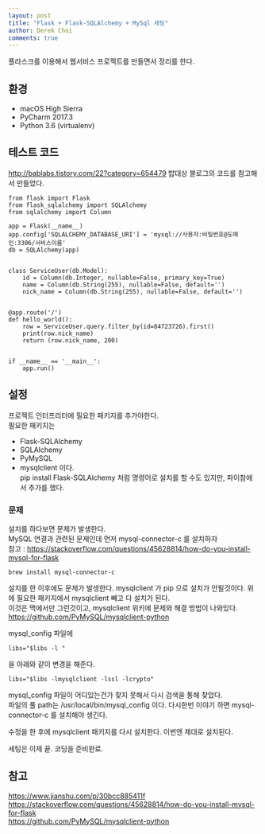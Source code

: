 ```yaml
---
layout: post
title: "Flask + Flask-SQLAlchemy + MySql 세팅"
author: Derek Choi
comments: true
---
```

플라스크를 이용해서 웹서비스 프로젝트를 만들면서 정리를 한다.

## 환경
- macOS High Sierra
- PyCharm 2017.3
- Python 3.6 (virtualenv)

## 테스트 코드
http://bablabs.tistory.com/22?category=654479 
밥대상 블로그의 코드를 참고해서 만들었다.
```
from flask import Flask
from flask_sqlalchemy import SQLAlchemy
from sqlalchemy import Column

app = Flask(__name__)
app.config['SQLALCHEMY_DATABASE_URI'] = 'mysql://사용자:비밀번호@도메인:3306/서비스이름'
db = SQLAlchemy(app)


class ServiceUser(db.Model):
    id = Column(db.Integer, nullable=False, primary_key=True)
    name = Column(db.String(255), nullable=False, default='')
    nick_name = Column(db.String(255), nullable=False, default='')


@app.route('/')
def hello_world():
    row = ServiceUser.query.filter_by(id=84723726).first()
    print(row.nick_name)
    return (row.nick_name, 200)


if __name__ == '__main__':
    app.run()

```

## 설정
프로젝트 인터프리터에 필요한 패키지를 추가야한다.  
필요한 패키지는    
- Flask-SQLAlchemy
- SQLAlchemy
- PyMySQL
- mysqlclient
이다.   
pip install Flask-SQLAlchemy 처럼 명령어로 설치를 할 수도 있지만, 파이참에서 추가를 했다.

### 문제
설치를 하다보면 문제가 발생한다.  
MySQL 연결과 관련된 문제인데 먼저 mysql-connector-c 를 설치하자  
참고 : https://stackoverflow.com/questions/45628814/how-do-you-install-mysql-for-flask  
```
brew install mysql-connector-c
```

설치를 한 이후에도 문제가 발생한다.
mysqlclient 가 pip 으로 설치가 안될것이다. 위에 필요한 패키지에서 mysqlclient 빼고 다 설치가 된다.   
이것은 맥에서만 그런것이고, mysqlclient 위키에 문제와 해결 방법이 나와있다.  
https://github.com/PyMySQL/mysqlclient-python

mysql_config 파일에 
```
libs="$libs -l "
```
을 아래와 같이 변경을 해준다.
```
libs="$libs -lmysqlclient -lssl -lcrypto"
```

mysql_config 파일이 어디있는건가 찾지 못해서 다시 검색을 통해 찾았다.  
파일의 풀 path는 /usr/local/bin/mysql_config 이다. 다시한번 이야기 하면 mysql-connector-c 를 설치해야 생긴다.  

수정을 한 후에 mysqlclient 패키지를 다시 설치한다. 이번엔 제대로 설치된다.  

세팅은 이제 끝. 코딩을 준비완료.

## 참고
https://www.jianshu.com/p/30bcc885411f  
https://stackoverflow.com/questions/45628814/how-do-you-install-mysql-for-flask  
https://github.com/PyMySQL/mysqlclient-python  
